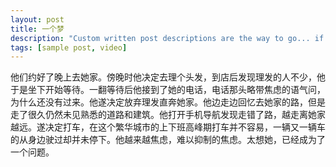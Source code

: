 ```yaml
---
layout: post
title: 一个梦
description: "Custom written post descriptions are the way to go... if you're not lazy."
tags: [sample post, video]
---
```


他们约好了晚上去她家。傍晚时他决定去理个头发，到店后发现理发的人不少，他于是坐下开始等待。一翻等待后他接到了她的电话，电话那头略带焦虑的语气问，为什么还没有过来。他遂决定放弃理发直奔她家。他边走边回忆去她家的路，但是走了很久仍然未见熟悉的道路和建筑。他打开手机导航发现走错了路，越走离她家越远。遂决定打车，在这个繁华城市的上下班高峰期打车并不容易，一辆又一辆车的从身边驶过却并未停下。他越来越焦虑，难以抑制的焦虑。太想她，已经成为了一个问题。